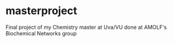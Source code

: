 # masterproject
Final project of my Chemistry master at Uva/VU done at AMOLF's Biochemical Networks group
